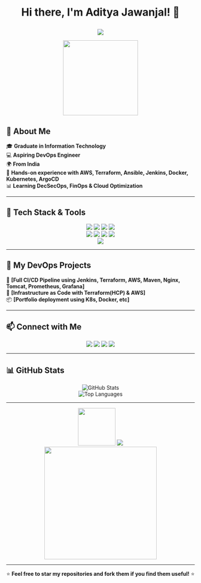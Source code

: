 

# <p align="center">Hi there, I'm Aditya Jawanjal! 👋</p>

<p align="center">
  <img src="https://readme-typing-svg.herokuapp.com?font=Fira+Code&size=24&pause=1000&color=F7F7F7&center=true&vCenter=true&width=600&lines=Hello+World!+I'm+Aditya+Jawanjal;DevOps+Enthusiast+%7C+Cloud+Engineer;Passionate+about+Automation+%26+Infrastructure;Let's+Build+Scalable+Systems!"/>
</p>

<p align="center">
  
  <img src="https://media.giphy.com/media/13HgwGsXF0aiGY/giphy.gif" width="200">
</p>


## 🚀 About Me

🎓 **Graduate in Information Technology**  
💻 **Aspiring DevOps Engineer**  
🌍 **From India**  
🔧 **Hands-on experience with AWS, Terraform, Ansible, Jenkins, Docker, Kubernetes, ArgoCD**  
📊 **Learning DecSecOps, FinOps & Cloud Optimization**

---

## 🔨 Tech Stack & Tools

<p align="center">
  <img src="https://img.shields.io/badge/AWS-232F3E?style=for-the-badge&logo=amazonaws&logoColor=white">
  <img src="https://img.shields.io/badge/Docker-2496ED?style=for-the-badge&logo=docker&logoColor=white">
  <img src="https://img.shields.io/badge/Kubernetes-326CE5?style=for-the-badge&logo=kubernetes&logoColor=white">
  <img src="https://img.shields.io/badge/Terraform-623CE4?style=for-the-badge&logo=terraform&logoColor=white">
  <br>
  <img src="https://img.shields.io/badge/Ansible-EE0000?style=for-the-badge&logo=ansible&logoColor=white">
  <img src="https://img.shields.io/badge/Prometheus-E6522C?style=for-the-badge&logo=prometheus&logoColor=white">
  <img src="https://img.shields.io/badge/Grafana-F46800?style=for-the-badge&logo=grafana&logoColor=white">
  <img src="https://img.shields.io/badge/Jenkins-D24939?style=for-the-badge&logo=jenkins&logoColor=white">
  <br>
  <img src="https://img.shields.io/badge/Linux-FCC624?style=for-the-badge&logo=linux&logoColor=black">
</p>
</table>

---

## 📌 My DevOps Projects

🚀 **[Full CI/CD Pipeline using Jenkins, Terraform, AWS, Maven, Nginx, Tomcat, Prometheus, Grafana]**  
🔧 **[Infrastructure as Code with Terraform(HCP) & AWS]**  
📦 **[Portfolio deployment using K8s, Docker, etc]**  

---

## 📫 Connect with Me

<p align="center">
  <a href="https://www.linkedin.com/in/aditya-jawanjal-b06ab5230/"><img src="https://img.shields.io/badge/LinkedIn-0077B5?style=for-the-badge&logo=linkedin&logoColor=white"></a>
  <a href="https://github.com/AdiJawanjal"><img src="https://img.shields.io/badge/GitHub-181717?style=for-the-badge&logo=github&logoColor=white"></a>
  <a href="https://aditya-jawanjal-portfolio.s3.us-east-1.amazonaws.com/index.html"><img src="https://img.shields.io/badge/Portfolio-FF5722?style=for-the-badge&logo=web&logoColor=white"></a>
  <a href="https://x.com/Adi_Jawanjal_"><img src="https://img.shields.io/badge/X-000000?style=for-the-badge&logo=x&logoColor=white"></a>
</p>

---

## 📊 GitHub Stats

<p align="center">
  <img src="https://github-readme-stats.vercel.app/api?username=adijawanjal&show_icons=true&theme=tokyonight" alt="GitHub Stats">
  <br>
  <img src="https://github-readme-stats.vercel.app/api/top-langs/?username=adijawanjal&layout=compact&theme=tokyonight" alt="Top Languages">
</p>

---

<p align="center">
  <img src="https://media.giphy.com/media/hvRJCLFzcasrR4ia7z/giphy.gif" width="100">
  <img src="https://readme-typing-svg.herokuapp.com?font=Fira+Code&size=22&pause=1000&color=F7F7F7&width=500&lines=DevOps+Engineer+in+Progress...;Cloud+Automation+Enthusiast;Building+Scalable+Infrastructure;Open+to+Collaboration!"/>
  <br>
  <img src="https://media.giphy.com/media/3o7abKhOpu0NwenH3O/giphy.gif" width="300">
</p>

---
<p align="center">⭐️ <b>Feel free to star my repositories and fork them if you find them useful!</b> ⭐️</p>


